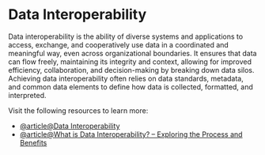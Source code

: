 # Data Interoperability

Data interoperability is the ability of diverse systems and applications to access, exchange, and cooperatively use data in a coordinated and meaningful way, even across organizational boundaries. It ensures that data can flow freely, maintaining its integrity and context, allowing for improved efficiency, collaboration, and decision-making by breaking down data silos. Achieving data interoperability often relies on data standards, metadata, and common data elements to define how data is collected, formatted, and interpreted. 

Visit the following resources to learn more:

- [@article@Data Interoperability](https://www.sciencedirect.com/topics/computer-science/data-interoperability)
- [@article@What is Data Interoperability? – Exploring the Process and Benefits](https://www.codelessplatforms.com/blog/what-is-data-interoperability/)
